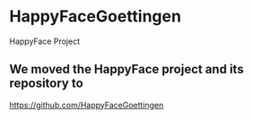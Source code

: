 # HappyFaceGoettingen
HappyFace Project

## We moved the HappyFace project and its repository to 
https://github.com/HappyFaceGoettingen
